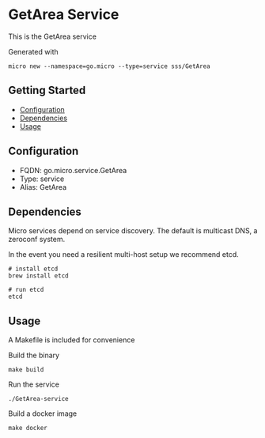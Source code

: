 # GetArea Service

This is the GetArea service

Generated with

```
micro new --namespace=go.micro --type=service sss/GetArea
```

## Getting Started

- [Configuration](#configuration)
- [Dependencies](#dependencies)
- [Usage](#usage)

## Configuration

- FQDN: go.micro.service.GetArea
- Type: service
- Alias: GetArea

## Dependencies

Micro services depend on service discovery. The default is multicast DNS, a zeroconf system.

In the event you need a resilient multi-host setup we recommend etcd.

```
# install etcd
brew install etcd

# run etcd
etcd
```

## Usage

A Makefile is included for convenience

Build the binary

```
make build
```

Run the service
```
./GetArea-service
```

Build a docker image
```
make docker
```